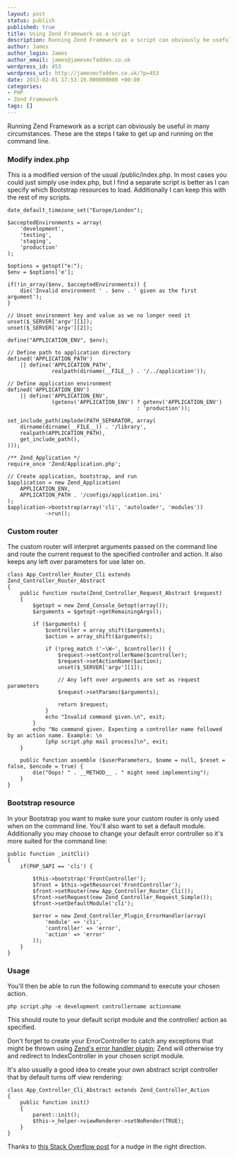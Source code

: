 ```yaml
---
layout: post
status: publish
published: true
title: Using Zend Framework as a script
description: Running Zend Framework as a script can obviously be useful in many circumstances. These are the steps I take to get up and running on the command line.
author: James
author_login: James
author_email: james@jamesmcfadden.co.uk
wordpress_id: 453
wordpress_url: http://jamesmcfadden.co.uk/?p=453
date: 2013-02-01 17:53:19.000000000 +00:00
categories:
- PHP
- Zend Framework
tags: []
---
```

Running Zend Framework as a script can obviously be useful in many circumstances. These are the steps I take to get up and running on the command line.

### Modify index.php

This is a modified version of the usual /public/index.php. In most cases you could just simply use index.php, but I find a separate script is better as I can specify which Bootstrap resources to load. Additionally I can keep this with the rest of my scripts.

    date_default_timezone_set("Europe/London");

    $acceptedEnvironments = array(
        'development',
        'testing',
        'staging',
        'production'
    );

    $options = getopt("e:");
    $env = $options['e'];

    if(!in_array($env, $acceptedEnvironments)) {
        die('Invalid environment ' . $env . ' given as the first argument');
    }

    // Unset environment key and value as we no longer need it
    unset($_SERVER['argv'][1]);
    unset($_SERVER['argv'][2]);

    define("APPLICATION_ENV", $env);

    // Define path to application directory
    defined('APPLICATION_PATH')
        || define('APPLICATION_PATH',
                  realpath(dirname(__FILE__) . '/../application'));

    // Define application environment
    defined('APPLICATION_ENV')
        || define('APPLICATION_ENV',
                  (getenv('APPLICATION_ENV') ? getenv('APPLICATION_ENV')
                                             : 'production'));

    set_include_path(implode(PATH_SEPARATOR, array(
        dirname(dirname(__FILE__)) . '/library',
        realpath(APPLICATION_PATH),
        get_include_path(),
    )));

    /** Zend_Application */
    require_once 'Zend/Application.php';

    // Create application, bootstrap, and run
    $application = new Zend_Application(
        APPLICATION_ENV,
        APPLICATION_PATH . '/configs/application.ini'
    );
    $application->bootstrap(array('cli', 'autoloader', 'modules'))
                ->run();

### Custom router

The custom router will interpret arguments passed on the command line and route the current request to the specified controller and action. It also keeps any left over parameters for use later on.

    class App_Controller_Router_Cli extends Zend_Controller_Router_Abstract
    {
        public function route(Zend_Controller_Request_Abstract $request)
        {
            $getopt = new Zend_Console_Getopt(array());
            $arguments = $getopt->getRemainingArgs();

            if ($arguments) {
                $controller = array_shift($arguments);
                $action = array_shift($arguments);

                if (!preg_match ('~\W~', $controller)) {
                    $request->setControllerName($controller);
                    $request->setActionName($action);
                    unset($_SERVER['argv'][1]);

                    // Any left over arguments are set as request parameters
                    $request->setParams($arguments);

                    return $request;
                }
                echo "Invalid command given.\n", exit;
            }
            echo "No command given. Expecting a controller name followed by an action name. Example: \n
                [php script.php mail process]\n", exit;
        }

        public function assemble ($userParameters, $name = null, $reset = false, $encode = true) {
            die("Oops! " . __METHOD__ . " might need implementing");
        }
    }

### Bootstrap resource

In your Bootstrap you want to make sure your custom router is only used when on the command line. You'll also want to set a default module. Additionally you may choose to change your default error controller so it's more suited for the command line:

    public function _initCli()
    {
        if(PHP_SAPI == 'cli') {

            $this->bootstrap('FrontController');
            $front = $this->getResource('FrontController');
            $front->setRouter(new App_Controller_Router_Cli());
            $front->setRequest(new Zend_Controller_Request_Simple());
            $front->setDefaultModule('cli');

            $error = new Zend_Controller_Plugin_ErrorHandler(array(
                'module' => 'cli',
                'controller' => 'error',
                'action' => 'error'
            ));
        }
    }

### Usage

You'll then be able to run the following command to execute your chosen action.

    php script.php -e development controllername actionname

This should route to your default script module and the controller/ action as specified.

Don't forget to create your ErrorController to catch any exceptions that might be thrown using [Zend's error handler plugin](http://framework.zend.com/manual/1.12/en/zend.controller.plugins.html#zend.controller.plugins.standard.errorhandler); Zend will otherwise try and redirect to IndexController in your chosen script module.

It's also usually a good idea to create your own abstract script controller that by default turns off view rendering:

    class App_Controller_Cli_Abstract extends Zend_Controller_Action
    {
        public function init()
        {
            parent::init();
            $this->_helper->viewRenderer->setNoRender(TRUE);
        }
    }

Thanks to [this Stack Overflow post](http://stackoverflow.com/a/4706966/1240134) for a nudge in the right direction.
